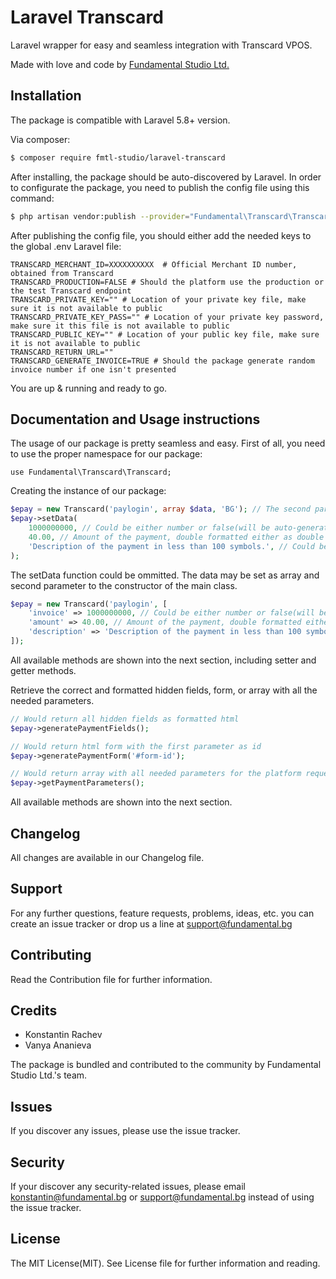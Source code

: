# Laravel Transcard
Laravel wrapper for easy and seamless integration with Transcard VPOS.

Made with love and code by [Fundamental Studio Ltd.](https://www.fundamental.bg)

## Installation

The package is compatible with Laravel 5.8+ version.

Via composer:
``` bash
$ composer require fmtl-studio/laravel-transcard
```

After installing, the package should be auto-discovered by Laravel.
In order to configurate the package, you need to publish the config file using this command:
``` bash
$ php artisan vendor:publish --provider="Fundamental\Transcard\TranscardServiceProvider"
```

After publishing the config file, you should either add the needed keys to the global .env Laravel file:
```
TRANSCARD_MERCHANT_ID=XXXXXXXXXX  # Official Merchant ID number, obtained from Transcard
TRANSCARD_PRODUCTION=FALSE # Should the platform use the production or the test Transcard endpoint
TRANSCARD_PRIVATE_KEY="" # Location of your private key file, make sure it is not available to public
TRANSCARD_PRIVATE_KEY_PASS="" # Location of your private key password, make sure it this file is not available to public
TRANSCARD_PUBLIC_KEY="" # Location of your public key file, make sure it is not available to public
TRANSCARD_RETURN_URL=""
TRANSCARD_GENERATE_INVOICE=TRUE # Should the package generate random invoice number if one isn't presented
```

You are up & running and ready to go.

## Documentation and Usage instructions

The usage of our package is pretty seamless and easy.
First of all, you need to use the proper namespace for our package:
```
use Fundamental\Transcard\Transcard;
```

Creating the instance of our package:
``` php
$epay = new Transcard('paylogin', array $data, 'BG'); // The second parameter is documented in the next section and the third parameter is the request language page will be shown in: BG or EN, default: BG.
$epay->setData(
    1000000000, // Could be either number or false(will be auto-generated if EPAY_GENERATE_INVOICE=TRUE)
    40.00, // Amount of the payment, double formatted either as double or string
    'Description of the payment in less than 100 symbols.', // Could be empty
);
```
The setData function could be ommitted. The data may be set as array and second parameter to the constructor of the main class.
``` php
$epay = new Transcard('paylogin', [
    'invoice' => 1000000000, // Could be either number or false(will be auto-generated if EPAY_GENERATE_INVOICE=TRUE)
    'amount' => 40.00, // Amount of the payment, double formatted either as double or string
    'description' => 'Description of the payment in less than 100 symbols.' // Could be empty
]);
```
All available methods are shown into the next section, including setter and getter methods.

Retrieve the correct and formatted hidden fields, form, or array with all the needed parameters.
``` php
// Would return all hidden fields as formatted html
$epay->generatePaymentFields();

// Would return html form with the first parameter as id
$epay->generatePaymentForm('#form-id');

// Would return array with all needed parameters for the platform request you need to do on your own
$epay->getPaymentParameters();
```
All available methods are shown into the next section.

## Changelog
All changes are available in our Changelog file.

## Support
For any further questions, feature requests, problems, ideas, etc. you can create an issue tracker or drop us a line at support@fundamental.bg

## Contributing
Read the Contribution file for further information.

## Credits

- Konstantin Rachev
- Vanya Ananieva

The package is bundled and contributed to the community by Fundamental Studio Ltd.'s team.

## Issues
If you discover any issues, please use the issue tracker.

## Security
If your discover any security-related issues, please email konstantin@fundamental.bg or support@fundamental.bg instead of using the issue tracker.

## License
The MIT License(MIT). See License file for further information and reading.